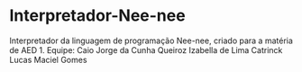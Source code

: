 # Interpretador-Nee-nee
Interpretador da linguagem de programação Nee-nee, criado para a matéria de AED 1.
Equipe:
Caio Jorge da Cunha Queiroz
Izabella de Lima Catrinck
Lucas Maciel Gomes

